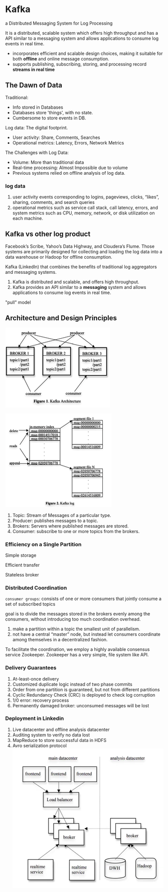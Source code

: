 # Kafka
a Distributed Messaging System for Log Processing

It is a distributed, scalable system which offers high throughput and has a API similar to a messaging system and allows applications to consume log events in real time.
- incorporates efficient and scalable design choices, making it suitable for both **offline** and online message consumption.
- supports publishing, subscribing, storing, and processing record **streams in real time**
## The Dawn of Data
Traditional:
- Info stored in Databases
- Databases store 'things', with no state.
- Cumbersome to store events in DB.

Log data: The digital footprint.
- User activity: Share, Comments, Searches
- Operational metrics: Latency, Errors, Network Metrics

The Challenges with Log Data:
- Volume: More than traditional data
- Real-time processing: Almost Impossible due to volume
- Previous systems relied on offline analysis of log data.
### log data
1. user activity events corresponding to logins, pageviews, clicks, “likes”, sharing, comments, and search queries
2. operational metrics such as service call stack, call latency, errors, and system metrics such as CPU, memory, network, or disk utilization on each machine. 

## Kafka vs other log product 
Facebook’s Scribe, Yahoo’s Data Highway, and Cloudera’s Flume. Those systems are primarily designed for collecting and loading the log data into a data warehouse or Hadoop for offline consumption.

Kafka (LinkedIn) that combines the benefits of traditional log aggregators and messaging systems.
1. Kafka is distributed and scalable, and offers high throughput.
2. Kafka provides an API similar to a **messaging** system and allows applications to consume log events in real time.

"pull" model

## Architecture and Design Principles
![](./Kafka%20Architecture.png)

![](./Kafka%20log.png)
1. Topic: Stream of Messages of a particular type.
2. Producer: publishes messages to a topic.
3. Brokers: Servers where published messages are stored.
4. Consumer: subscribe to one or more topics from the brokers.

### Efficiency on a Single Partition
Simple storage

Efficient transfer

Stateless broker

### Distributed Coordination
`consumer groups`: consists of one or more consumers that jointly consume a set of subscribed topics

goal is to divide the messages stored in the brokers evenly among the consumers, without introducing too much coordination overhead.

1. make a partition within a topic the smallest unit of parallelism.
2. not have a central “master” node, but instead let consumers coordinate among themselves in a decentralized fashion.

To facilitate the coordination, we employ a highly available consensus service Zookeeper. Zookeeper has a very simple, file system like API. 

### Delivery Guarantees
1. At-least-once delivery
2. Customized duplicate logic instead of two phase commits
3. Order from one partition is guaranteed, but not from different partitions
4. Cyclic Redundancy Check (CRC) is deployed to check log corruption
5. 1/0 error: recovery process
6. Permanently damaged broker: unconsumed messages will be lost

### Deployment in Linkedin
1. Live datacenter and offline analysis datacenter
2. Auditing system to verify no data lost
3. MapReduce to store successful data in HDFS
4. Avro serialization protocol
![](./Deployment%20in%20Linkedin.png)